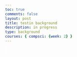 ```yaml
---
toc: true
comments: false
layout: post
title: testin background
description: in progress
type: background
courses: { compsci: {week: 2} }
---
```


<style>
    #canvas {
        margin: 0;
        border: 1px solid white;
    }
</style>

<canvas id='canvas'></canvas>

<script>
    
    let canvas = document.getElementById('canvas');
    let c = canvas.getContext('2d');
    canvas.width = 1500;
    canvas.height = 400;
    let gravity = 1.5;

    let playerImage = new Image();
    playerImage.src = '{{site.baseurl}}/images/amazonBOX.png';

    class Player {
        constructor() {
            this.position = {
                x: 100,
                y: 200
            };
            this.velocity = {
                x: 0,
                y: 0
            };
            this.width = 50;
            this.height = 30;
            this.image = playerImage;
        }
        draw() {
            c.drawImage(this.image, this.position.x, this.position.y, this.width, this.height);
        }
        update() {
            this.draw();
            this.position.y += this.velocity.y;
            this.position.x += this.velocity.x;
            if (this.position.y + this.height + this.velocity.y <= canvas.height)
                this.velocity.y += gravity;
            else
                this.velocity.y = 0;
        }
    }

    class Platform {
        constructor(image) {
            this.position = {
                x: 0,
                y: 310
            }
            this.image = image;
            this.width = 1500;
            this.height = 300;
        }
        draw() {
            c.drawImage(this.image, this.position.x, this.position.y, this.width, this.height);
        }
    }

    class Tube {
        constructor(image) {
            this.position = {
                x: 1200,
                y: 190
            }
            this.image = image;
            this.width = 100;
            this.height = 120;
        }
        draw() {
            c.drawImage(this.image, this.position.x, this.position.y, this.width, this.height);
        }
    }

    class BlockObject {
        constructor(image) {
            this.position = {
                x: 200,
                y: 50
            };
            this.image = image;
            this.width = 300;
            this.height = 160;
        }
        draw() {
            c.drawImage(this.image, this.position.x, this.position.y, this.width, this.height);
        }
    }

    class Goomba {
        constructor(image) {
            this.position = {
                x: 250,
                y: 260
            };
            this.image = image;
            this.width = 55;
            this.height = 55;
            this.velocity = {
                x: -2,
                y: 0
            }
        }
        draw() {
            c.drawImage(this.image, this.position.x, this.position.y, this.width, this.height);
        }
        update() {
            this.position.x += this.velocity.x;
            this.draw();
        }
    }

    let image = new Image()
    let imageTube = new Image()
    let imageBlock = new Image()
    image.src = '{{site.baseurl}}/images/other_road.png'
    imageTube.src = '{{site.baseurl}}/images/house.png'
    imageBlock.src = '{{site.baseurl}}/images/Cloud.png';
    let imageGoomba = new Image()
    imageGoomba.src = 'https://samayass.github.io/samayaCSA/images/goomba.png';
    let platform = new Platform(image)
    let tube = new Tube(imageTube)
    let blockObject = new BlockObject(imageBlock)
    let goomba = new Goomba(imageGoomba)
    player = new Player()
    let keys = {
        right: {
            pressed: false
        },
        left: {
            pressed: false
        }
    }

    class GenericObject {
        constructor({ x, y, image }) {
            this.position = {
                x,
                y
            };
            this.image = image;
            this.width = 1500; // Adjust the width to fit your canvas
            this.height = 400; // Adjust the height to fit your canvas
        }

        draw() {
            c.drawImage(this.image, this.position.x, this.position.y, this.width, this.height);
        }
    }

    let imageBackground = new Image();
    imageBackground.src = '{{site.baseurl}}/images/Background-With-Road-6.1.png';

    let background = new GenericObject({
        x: 0,
        y: 0,
        image: imageBackground
    });

    let genericObjects = [background];

    function animate() {
        requestAnimationFrame(animate);
        c.clearRect(0, 0, canvas.width, canvas.height);

        genericObjects.forEach(genericObject => {
            genericObject.draw()
        });

        platform.draw();
        player.update();
        tube.draw();
        blockObject.draw();

        goomba.update();
        if (
            player.position.y + player.height <= blockObject.position.y + 50 && // Add desired value to lower the player
            player.position.y + player.height + player.velocity.y >= blockObject.position.y &&
            player.position.x + player.width >= blockObject.position.x + 50 && // Add desired value to shorten the collision width
            player.position.x <= blockObject.position.x + blockObject.width - 50 // Subtract desired value to shorten the collision width
        )
        {
            player.velocity.y = 0;
            player.position.y = blockObject.position.y - player.height + 50; // Adjust the player's position
        }

        if (keys.right.pressed && player.position.x + player.width <= canvas.width - 50) {
            player.velocity.x = 15;
        } else if (keys.left.pressed && player.position.x >= 50) {
            player.velocity.x = -15;
        } else {
            player.velocity.x = 0;
        }

        if (
                player.position.y + player.height <= platform.position.y &&
                player.position.y + player.height + player.velocity.y >= platform.position.y &&
                player.position.x + player.width >= platform.position.x &&
                player.position.x <= platform.position.x + platform.width
            )
            {
                player.velocity.y = 0;
            }

        if (
                player.position.y + player.height <= tube.position.y &&
                player.position.y + player.height + player.velocity.y >= tube.position.y &&
                player.position.x + player.width >= tube.position.x &&
                player.position.x <= tube.position.x + tube.width
            ) {
                player.velocity.y = 0;
                player.position.y += 0.1
                player.velocity.y = 0.0001
                gravity = 0.2
            }

            if (player.position.y + player.height == tube.position.y + tube.height ||
                    player.position.y + player.height <= tube.position.y ||
                    player.position.x + player.width <= tube.position.x ||
                    player.position.x >= tube.position.x + tube.width) {
                        gravity = 1.5
                    }

        if (
                player.position.x + player.width<= tube.position.x &&
                player.position.x + player.width + player.velocity.x >= tube.position.x &&
                player.position.y + player.height >= tube.position.y &&
                player.position.y <= tube.position.y + tube.height
            )
            {
                player.velocity.x = 0;
            }

        if (
                player.position.x >= tube.position.x + tube.width &&
                player.position.x + player.velocity.x <= tube.position.x + tube.width &&
                player.position.y + player.height >= tube.position.y &&
                player.position.y <= tube.position.y + tube.height
            )
            {
                player.velocity.x = 0;
            }

        if (
                player.position.x >= tube.position.x &&
                player.position.x + player.velocity.x <= tube.position.x &&
                player.position.y + player.height >= tube.position.y &&
                player.position.y <= tube.position.y + tube.height
            )
            {
                player.velocity.x = 0;
            }

        if (
                player.position.x + player.width <= tube.position.x + tube.width &&
                player.position.x + player.width + player.velocity.x >= tube.position.x + tube.width &&
                player.position.y + player.height >= tube.position.y &&
                player.position.y <= tube.position.y + tube.height
            )
            {
                player.velocity.x = 0;
            }

        if(
            player.position.y + player.height <= goomba.position.y &&
            player.position.y + player.height + player.velocity.y >= goomba.position.y &&
            player.position.x + player.width >= goomba.position.x &&
            player.position.x <= goomba.position.x + goomba.width
        )
        {
            player.velocity.y = -20;
        }

        if (
            goomba.position.x >= platform.position.x &&
            goomba.position.x <= platform.position.x
        )
        {
            goomba.velocity.x = 2;
        }

        if (
            goomba.position.x + goomba.width <= tube.position.x &&
            goomba.position.x + goomba.width + goomba.velocity.x >= tube.position.x
        )
        {
            goomba.velocity.x = -2;
        }
    }

    animate();

    addEventListener('keydown', ({ keyCode }) => {
        switch (keyCode) {
            case 65:
                keys.left.pressed = true;
                break;
            case 68:
                keys.right.pressed = true;
                break;
            case 87:
                player.velocity.y -= 20;
                break;
        }
    });

    addEventListener('keyup', ({ keyCode }) => {
        switch (keyCode) {
            case 65:
                keys.left.pressed = false;
                break;
            case 68:
                keys.right.pressed = false;
                break;
            case 87:
                player.velocity.y = -20;
                break;
        }
    })
</script>